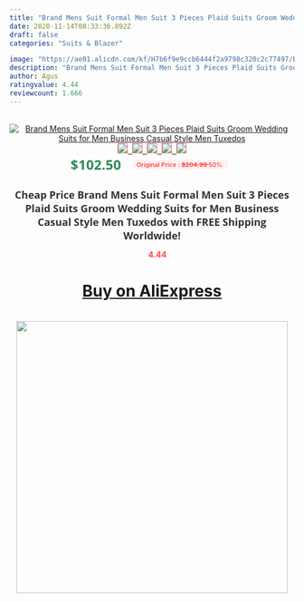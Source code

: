 ```yaml
---
title: "Brand Mens Suit Formal Men Suit 3 Pieces Plaid Suits Groom Wedding Suits for Men Business Casual Style Men Tuxedos"
date: 2020-11-14T08:33:36.892Z
draft: false
categories: "Suits & Blazer"

image: "https://ae01.alicdn.com/kf/H7b6f9e9ccb6444f2a9798c320c2c77497/Brand-Mens-Suit-Formal-Men-Suit-3-Pieces-Plaid-Suits-Groom-Wedding-Suits-for-Men-Business.jpg"
description: "Brand Mens Suit Formal Men Suit 3 Pieces Plaid Suits Groom Wedding Suits for Men Business Casual Style Men Tuxedos"
author: Agus
ratingvalue: 4.44
reviewcount: 1.666
---
```

<br>
<div style="text-align: center;">
<a href="https://s.click.aliexpress.com/e/_ADSK0l" target="_blank" rel="nofollow noopener noreferrer"><img alt="Brand Mens Suit Formal Men Suit 3 Pieces Plaid Suits Groom Wedding Suits for Men Business Casual Style Men Tuxedos" class="magnifier-image" src="https://ae01.alicdn.com/kf/H7b6f9e9ccb6444f2a9798c320c2c77497/Brand-Mens-Suit-Formal-Men-Suit-3-Pieces-Plaid-Suits-Groom-Wedding-Suits-for-Men-Business.jpg_640x640.jpg">
<br>
<img style="border:1px solid salmon" src="https://ae01.alicdn.com/kf/H7b6f9e9ccb6444f2a9798c320c2c77497/Brand-Mens-Suit-Formal-Men-Suit-3-Pieces-Plaid-Suits-Groom-Wedding-Suits-for-Men-Business.jpg_120x120.jpg">&nbsp;&nbsp;<img style="border:1px solid salmon" src="https://ae01.alicdn.com/kf/Hd49fd04208f44333a9d863c9909be8adB/Brand-Mens-Suit-Formal-Men-Suit-3-Pieces-Plaid-Suits-Groom-Wedding-Suits-for-Men-Business.jpg_120x120.jpg">&nbsp;&nbsp;<img style="border:1px solid salmon" src="https://ae01.alicdn.com/kf/H16b110df00ac4d0f87becd32d2ef1d165/Brand-Mens-Suit-Formal-Men-Suit-3-Pieces-Plaid-Suits-Groom-Wedding-Suits-for-Men-Business.jpg_120x120.jpg">&nbsp;&nbsp;<img style="border:1px solid salmon" src="https://ae01.alicdn.com/kf/H9f760991d0d14cc7a14cdb178e454064C/Brand-Mens-Suit-Formal-Men-Suit-3-Pieces-Plaid-Suits-Groom-Wedding-Suits-for-Men-Business.jpg_120x120.jpg">&nbsp;&nbsp;<img style="border:1px solid salmon" src="https://ae01.alicdn.com/kf/H113ce7372f2b4c97b3bb0c7763f8e30dG/Brand-Mens-Suit-Formal-Men-Suit-3-Pieces-Plaid-Suits-Groom-Wedding-Suits-for-Men-Business.jpg_120x120.jpg"></a></div><br0>
<div style="text-align: center;"><span style="background-color: white; border: 0px; box-sizing: border-box; color: seagreen; display: inline-block; font-family: &quot;open sans&quot; , &quot;arial&quot; , &quot;helvetica&quot; , sans-serif , &quot;heiti&quot;; font-size: 24px; font-stretch: inherit; font-weight: 700; line-height: inherit; margin: 0px 10px 0px 0px; padding: 0px; vertical-align: middle;">$102.50 </span>
<span style="background: rgb(255 , 241 , 241); border-radius: 3px; border: 0px; box-sizing: border-box; color: #ff4747; display: inline-block; font-family: inherit; font-size: 12px; font-stretch: inherit; font-style: inherit; font-variant: inherit; font-weight: 600; line-height: inherit; margin: 0px; padding: 2px 5px; transform: scale(0.9); vertical-align: middle;">Original Price : <b style="text-decoration: line-through;">$204.99 </b> 50%&nbsp;&nbsp;</span></div>
<h1 style="color: #333333; display: inline-block; font-family: &quot;open sans&quot; , &quot;arial&quot; , &quot;helvetica&quot; , sans-serif , &quot;heiti&quot;; font-size: 18px; font-stretch: inherit; font-weight: 700; text-align: center;">Cheap Price Brand Mens Suit Formal Men Suit 3 Pieces Plaid Suits Groom Wedding Suits for Men Business Casual Style Men Tuxedos with FREE Shipping Worldwide!</h1>
<div style="color: #ff4747; text-align: center;">
<img src="https://4.bp.blogspot.com/-M0ZcTcb-5uY/XleCXlxnR4I/AAAAAAAAAEc/OrjgMkXV1oMQFaCRZj5HQwOCBcu3w1FegCPcBGAYYCw/s1600/star.png" style="height: 15px;">&nbsp;<b>4.44</b></div>
<div class="button_cont" align="center"><a class="buynow_a" href="https://s.click.aliexpress.com/e/_ADSK0l" target="_blank" rel="nofollow noopener noreferrer"><H1>Buy on AliExpress</H1></a></div><br>
<div class="separator" style="clear: both; text-align: center;">
<img src="https://lh3.googleusercontent.com/-pTy5HemUv9M/XlePHvY0dAI/AAAAAAAAAE4/0nX5iRUoIWY8eMW9Dpxeirr157OZliDIgCLcBGAsYHQ/s1600/badge.gif" width="480">
</div>
